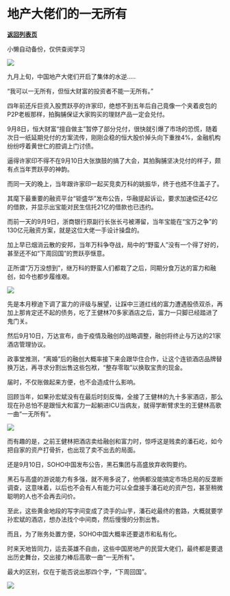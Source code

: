 # 地产大佬们的一无所有

[**返回列表页**](/gzh/政事堂2019)

小懒自动备份，仅供查阅学习

![](https://mmbiz.qpic.cn/mmbiz_jpg/rxhS23yu8cOIVicZ7YPSoibUnE4gicwaxOOKn7jZO1HnicxB5H7NjXQ5xkB57CfnrD68eA5fJoKFFYaA9abJubDq9g/640?wx_fmt=jpeg)

  

九月上旬，中国地产大佬们开启了集体的水逆.....

  

“我可以一无所有，但恒大财富的投资者不能一无所有。”  

  

四年前还斥巨资入股贾跃亭的许家印，绝想不到五年后自己竟像一个夹着皮包的P2P老板那样，拍胸脯保证大家购买的理财产品一定会兑付。

  

9月8日，恒大财富“擅自做主”暂停了部分兑付，很快就引爆了市场的恐慌，随着次日一纸延期兑付的方案流传，刚刚企稳的恒大股价掉头向下重挫4%，金融机构纷纷哼着黄世仁的腔调上门讨债。

  

逼得许家印不得不在9月10日大张旗鼓的搞了大会，其拍胸脯坚决兑付的样子，颇有点当年贾跃亭的神韵。

  

而同一天的晚上，当年跟许家印一起买竞卖万科的姚振华，终于也捂不住盖子了。

  

其麾下最重要的融资平台“钜盛华”发布公告，华融提起诉讼，要求加速偿还42亿的借款，并显示出宝能对民生信托21亿的借款也已违约。

  

而前一天的9月9日，浙商银行原副行长张长弓被滞留，当年宝能在“宝万之争”的130亿元融资方案，就是这位大佬一手设计操盘的。

  

加上早已烟消云散的安邦，当年万科争夺战，局中的“野蛮人”没有一个得了好的，甚至还不如“下周回国”的贾跃亭惬意。  
  
正所谓“万万没想到”，继万科的野蛮人们都栽了之后，同期分食万达的富力和融创，如今也都步履维艰。

  

![](https://mmbiz.qpic.cn/mmbiz_jpg/rxhS23yu8cOIVicZ7YPSoibUnE4gicwaxOO3SeqVk291ZbLbBuUgSWk2bm61u5qnl5K8FqQRRRUZ1cxfHSkadmnQQ/640?wx_fmt=jpeg)

  

先是本月穆迪下调了富力的评级与展望，让踩中三道红线的富力遭遇股债双杀，再加上那肯定还不起的债务，吃了王健林70多家酒店之后，富力一只脚已经踏进了鬼门关。

  

然后9月10日，万达宣布，由于疫情及融创的战略调整，融创将终止与万达的21家酒店管理协议。

  

政事堂推测，“离婚”后的融创大概率接下来会跟华住合作，让这个连锁酒店品牌替换万达，再寻求分割出售这些包袱，“整存零取”以换取宝贵的现金。

  

届时，不仅账做起来方便，也不会造成什么影响。

  

回顾当年，如果孙宏斌没有在最后时刻反悔，全接了王健林的九十多家酒店，那么现在孙总怕不是跟恒大和富力一起躺进ICU当病友，就得学断臂求生的王健林高歌一曲“一无所有”。

  

![](https://mmbiz.qpic.cn/mmbiz_gif/rxhS23yu8cOIVicZ7YPSoibUnE4gicwaxOOzYVLwyqQzicNshzBqKAEhOPeFHsb3UzSuXctQB3k1icfOZwhEw7ZiajwQ/640?wx_fmt=gif)

  

而有趣的是，之前王健林把酒店卖给融创和富力时，惊呼这是贱卖的潘石屹，如今把自家的资产打骨折，也出现了卖不出去的局面。

  

还是9月10日，SOHO中国发布公告，黑石集团与高盛放弃收购要约。

  

黑石与高盛的游说能力有多强，就不用多说了，他俩都没能搞定市场总局的反垄断调查，这意味着，以后也不会有人有能力可以全盘接手潘石屹的资产包，甚至稍微聪明的人也不会再去问价。  

  

至此，这些黄金地段的写字间变成了烫手的山芋，潘石屹最终的套路，大概就要学孙宏斌的酒店，想办法找个中间商，然后慢慢的分割出售。

  

而且，为了账务处置方便，SOHO中国大概率还要退市和私有化。

  

时来天地皆同力，运去英雄不自由，这些中国房地产的民营大佬们，最终都是要退出历史舞台，交出接力棒后高歌一曲“一无所有”。  

  

最大的区别，仅在于能否说出那四个字，“下周回国”。  

  

![](https://mmbiz.qpic.cn/mmbiz_jpg/rxhS23yu8cOIVicZ7YPSoibUnE4gicwaxOOt6GzSra11x2fPGXGtQX4ol8sBYycu5JAtlaum9vbAS23yDeaUdjzsA/640?wx_fmt=jpeg)

  

